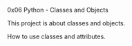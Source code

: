0x06 Python - Classes and Objects

This project is about classes and objects.

How to use classes and attributes.